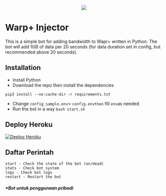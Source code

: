 <p align="center">
  <a href="https://github.com/StuffUser/Warp">
    <img src="https://telegra.ph/file/7a666bd4140f189486182.png">
  </a>
 </p>


# Warp+ Injector
This is a simple bot for adding bandwidth to Wapr+ written in Python. The bot will add 1GB of data per 20 seconds (for data duration set in config, but recommended above 20 seconds).

## Installation
- Install Python
- Download the repo then install the dependencies
```
pip3 install --no-cache-dir -r requirements.txt
```
- Change `config_sample.env`> `config.envthen` fill `env`as needed
- Run the bot in a way `bash start.sh`

## Deploy Heroku
[![Deploy Heroku](https://www.herokucdn.com/deploy/button.svg)](https://heroku.com/deploy)

## Daftar Perintah
```
start - Check the state of the bot (on/dead)
stats - Check bot system
logs - Check bot logs
restart - Restart the bot
``` 

##### *<i>Bot untuk penggunaan pribadi</i>
